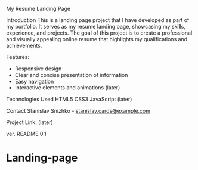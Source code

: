 My Resume Landing Page


Introduction
This is a landing page project that I have developed as part of my portfolio. It serves as my resume landing page, showcasing my skills, experience, and projects. The goal of this project is to create a professional and visually appealing online resume that highlights my qualifications and achievements.

Features:
- Responsive design 
- Clear and concise presentation of information
- Easy navigation
- Interactive elements and animations (later)


Technologies Used
HTML5
CSS3
JavaScript (later)

Contact
Stanislav Snizhko - stanislav.cards@example.com

Project Link: (later)

ver. README 0.1

# Landing-page